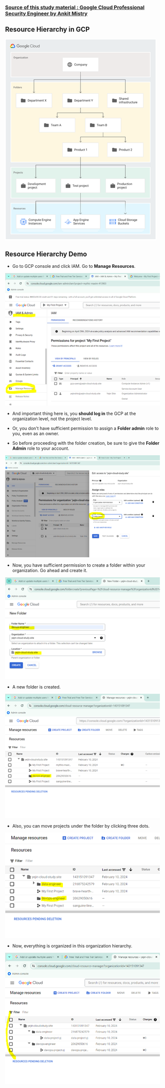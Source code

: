 ### [Source of this study material : Google Cloud Professional Security Engineer by Ankit Mistry](https://www.udemy.com/course/google-cloud-gcp-professional-cloud-security-engineer-certification/)


## Resource Hierarchy in GCP


![resource-hierarchy](/GCP_pictures/Study-logs/resource-hierarchy/resource-hierearchy.PNG "Resource hierarchy")



## Resource Hierarchy Demo


- Go to GCP console and click IAM. Go to **Manage Resources**.


![iam-manage-resources](/GCP_pictures/Study-logs/resource-hierarchy/iam-manage-resources.PNG "IAM Manage Resources")


- And important thing here is, you **should log in** the GCP at the organization level, not the project level.


- Or, you don't have sufficient permission to assign a **Folder admin** role to you, even as an owner.


- So before proceeding with the folder creation, be sure to give the **Folder Admin** role to your account.


![folder-admin](/GCP_pictures/Study-logs/resource-hierarchy/folder-admin-role.PNG "Folder Admin role")


- Now, you have sufficient permission to create a folder within your organization. Go ahead and create it.


![folder-creation](/GCP_pictures/Study-logs/resource-hierarchy/folder-creation.PNG "Folder creation")


- A new folder is created.


![new-folder](/GCP_pictures/Study-logs/resource-hierarchy/devops-folder.PNG "Devops folder")


- Also, you can move projects under the folder by clicking three dots.


![move-projects](/GCP_pictures/Study-logs/resource-hierarchy/move-projects.PNG "Move projects")


- Now, everything is organized in this organization hierarchy.


![organized-hierarchy](/GCP_pictures/Study-logs/resource-hierarchy/organized-hierarchy.PNG "Organized hierarchy")


